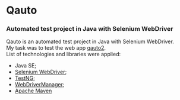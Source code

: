 # Qauto

### Automated test project in Java with Selenium WebDriver
Qauto is an automated test project in Java with Selenium WebDriver.<br>
My task was to test the web app [qauto2](https://qauto2.forstudy.space/).<br>
List of technologies and libraries were applied:
- Java SE;
- [Selenium WebDriver](https://www.selenium.dev/documentation/webdriver/);
- [TestNG](https://testng.org/doc/index.html);
- [WebDriverManager](https://bonigarcia.dev/webdrivermanager/);
- [Apache Maven](https://maven.apache.org/)